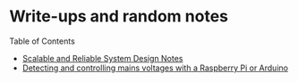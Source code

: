 # Write-ups and random notes

Table of Contents

* [Scalable and Reliable System Design Notes](docs/systems-design/systems-design.md)
* [Detecting and controlling mains voltages with a Raspberry Pi or Arduino](https://pdcastro.github.io/mains-io/)
